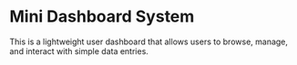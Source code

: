 # Mini Dashboard System

This is a lightweight user dashboard that allows users to browse, manage, and interact with simple data entries.
